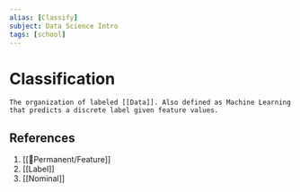 ```yaml
---
alias: [Classify]
subject: Data Science Intro
tags: [school]
---
```

# Classification

```ad-note
The organization of labeled [[Data]]. Also defined as Machine Learning that predicts a discrete label given feature values.
```

## References
1. [[🗻Permanent/Feature]]
2. [[Label]]
3. [[Nominal]]